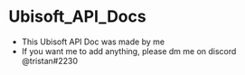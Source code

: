 # Ubisoft_API_Docs
- This Ubisoft API Doc was made by me
- If you want me to add anything, please dm me on discord @tristan#2230
